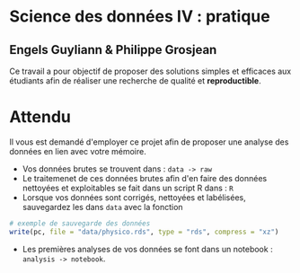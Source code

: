 <!-- README.md is generated from README.Rmd. Please edit that file -->
Science des données IV : pratique
=================================

Engels Guyliann & Philippe Grosjean
-----------------------------------

Ce travail a pour objectif de proposer des solutions simples et efficaces aux étudiants afin de réaliser une recherche de qualité et **reproductible**.

Attendu
=======

Il vous est demandé d'employer ce projet afin de proposer une analyse des données en lien avec votre mémoire.

-   Vos données brutes se trouvent dans : `data -> raw`
-   Le traitemenet de ces données brutes afin d'en faire des données nettoyées et exploitables se fait dans un script R dans : `R`
-   Lorsque vos données sont corrigés, nettoyées et labélisées, sauvegardez les dans `data` avec la fonction

``` r
# exemple de sauvegarde des données 
write(pc, file = "data/physico.rds", type = "rds", compress = "xz")
```

-   Les premières analyses de vos données se font dans un notebook : `analysis -> notebook`.

